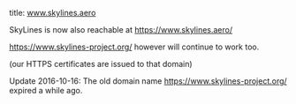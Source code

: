 title: www.skylines.aero


SkyLines is now also reachable at <https://www.skylines.aero/>

<https://www.skylines-project.org/> however will continue to work too.

(our HTTPS certificates are issued to that domain)

Update 2016-10-16: The old domain name <https://www.skylines-project.org/> expired a while ago.
